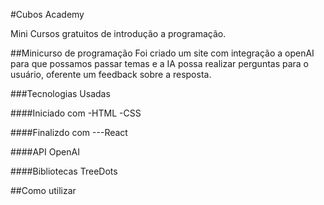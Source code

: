 #Cubos Academy

Mini Cursos gratuitos de introdução a programação.

##Minicurso de programação
Foi criado um site com integração a openAI para que possamos passar temas e a IA possa realizar perguntas para o usuário,
oferente um feedback sobre a resposta.

###Tecnologias Usadas

####Iniciado com
-HTML
-CSS

####Finalizdo com
---React

####API
OpenAI

####Bibliotecas
TreeDots


##Como utilizar
